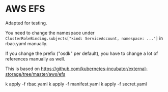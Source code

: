 # AWS EFS

Adapted for testing.

You need to change the namespace under `ClusterRoleBinding.subjects["kind: ServiceAccount, namespace: ..."]` in rbac.yaml manually.

If you change the prefix ("osdk" per default), you have to change a lot of references manually as well.

This is based on https://github.com/kubernetes-incubator/external-storage/tree/master/aws/efs

k apply -f rbac.yaml
k apply -f manifest.yaml
k apply -f secret.yaml
